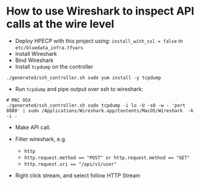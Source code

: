 # How to use Wireshark to inspect API calls at the wire level

- Deploy HPECP with this project using: `install_with_ssl = false` in `etc/bluedata_infra.tfvars`
- Install Wireshark
- Bind Wireshark
- Install `tcpdump` on the controller

```
./generated/ssh_controller.sh sudo yum install -y tcpdump 
```

- Run `tcpdump` and pipe output over ssh to wireshark:

```
# MAC OSX
./generated/ssh_controller.sh sudo tcpdump -i lo -U -s0 -w - 'port 8080' | sudo /Applications/Wireshark.app/Contents/MacOS/Wireshark  -k -i -
```

- Make API call.
- Filter wireshark, e.g.

  - `http`
  - `http.request.method == "POST" or http.request.method == "GET"`
  - `http.request.uri == "/api/v1/user"`

- Right click stream, and select follow HTTP Stream
